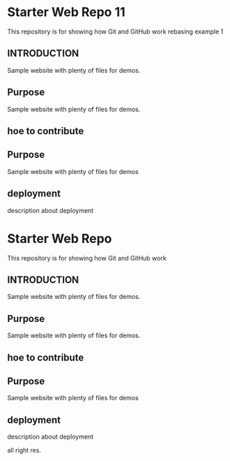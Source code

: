  # Starter Web Repo 11

This repository is for showing how Git and GitHub work
rebasing example 1

## INTRODUCTION

Sample website with plenty of files for demos.

## Purpose

Sample website with plenty of files for demos.

## hoe to contribute

## Purpose

Sample website with plenty of files for demos

## deployment

description about deployment

 # Starter Web Repo

This repository is for showing how Git and GitHub work

## INTRODUCTION

Sample website with plenty of files for demos.

## Purpose

Sample website with plenty of files for demos.

## hoe to contribute

## Purpose

Sample website with plenty of files for demos

## deployment

description about deployment

all right res.
